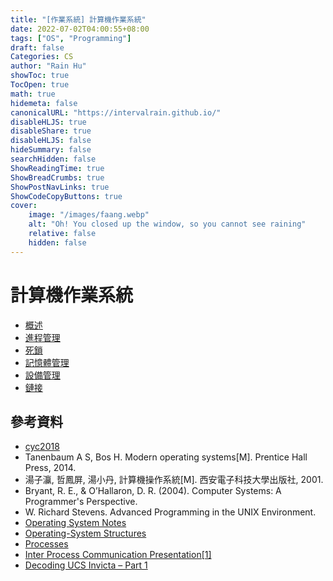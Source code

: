 ```yaml
---
title: "[作業系統] 計算機作業系統"
date: 2022-07-02T04:00:55+08:00
tags: ["OS", "Programming"]
draft: false
Categories: CS
author: "Rain Hu"
showToc: true
TocOpen: true
math: true
hidemeta: false
canonicalURL: "https://intervalrain.github.io/"
disableHLJS: true
disableShare: true
disableHLJS: false
hideSummary: false
searchHidden: false
ShowReadingTime: true
ShowBreadCrumbs: true
ShowPostNavLinks: true
ShowCodeCopyButtons: true
cover:
    image: "/images/faang.webp"
    alt: "Oh! You closed up the window, so you cannot see raining"
    relative: false
    hidden: false
---
```

# 計算機作業系統

- [概述](/posts/csnotes/os/intro)
- [進程管理](/posts/csnotes/os/processmanagement)
- [死鎖](/posts/csnotes/os/deadlock)
- [記憶體管理](/posts/csnotes/os/memorymanagement)
- [設備管理](/posts/csnotes/os/equipmentmanagement)
- [鏈接](/posts/csnotes/os/link)

## 參考資料

- [cyc2018](https://github.com/CyC2018/CS-Notes)
- Tanenbaum A S, Bos H. Modern operating systems[M]. Prentice Hall Press, 2014.
- 湯子灜, 哲鳳屏, 湯小丹, 計算機操作系統[M]. 西安電子科技大學出版社, 2001.
- Bryant, R. E., & O’Hallaron, D. R. (2004). Computer Systems: A Programmer's Perspective.
- W. Richard Stevens. Advanced Programming in the UNIX Environment.
- [Operating System Notes](https://applied-programming.github.io/Operating-Systems-Notes/)
- [Operating-System Structures](https://www.cs.uic.edu/\~jbell/CourseNotes/OperatingSystems/2_Structures.html)
- [Processes](http://cse.csusb.edu/tongyu/courses/cs460/notes/process.php)
- [Inter Process Communication Presentation[1]](https://www.slideshare.net/rkolahalam/inter-process-communication-presentation1)
- [Decoding UCS Invicta – Part 1](https://blogs.cisco.com/datacenter/decoding-ucs-invicta-part-1)